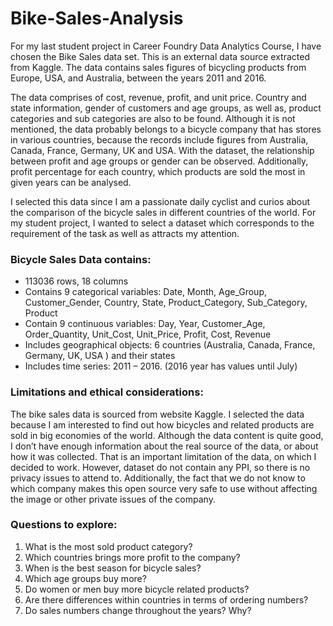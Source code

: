 # Bike-Sales-Analysis

For my last student project in Career Foundry Data Analytics Course, I have chosen the Bike Sales data set. This is an external data source extracted from Kaggle. The data contains sales figures of bicycling products from Europe, USA, and Australia, between the years 2011 and 2016.

The data comprises of cost, revenue, profit, and unit price. Country and state information, gender of customers and age groups, as well as, product categories and sub categories are also to be found. Although it is not mentioned, the data probably belongs to a bicycle company that has stores in various countries, because the records include figures from Australia, Canada, France, Germany, UK and USA. With the dataset, the relationship between profit and age groups or gender can be observed. Additionally, profit percentage for each country, which products are sold the most in given years can be analysed.

I selected this data since I am a passionate daily cyclist and curios about the comparison of the bicycle sales in different countries of the world. For my student project, I wanted to select a dataset which corresponds to the requirement of the task as well as attracts my attention.

### Bicycle Sales Data contains:
 - 113036 rows, 18 columns
 - Contains 9 categorical variables: Date, Month, Age_Group, Customer_Gender, Country, State, Product_Category, Sub_Category, Product
 - Contain 9 continuous variables: Day, Year, Customer_Age, Order_Quantity, Unit_Cost, Unit_Price, Profit, Cost, Revenue
 - Includes geographical objects: 6 countries (Australia, Canada, France, Germany, UK, USA ) and their states
 - Includes time series: 2011 – 2016. (2016 year has values until July)

### Limitations and ethical considerations:
The bike sales data is sourced from website Kaggle. I selected the data because I am interested to find out how bicycles and related products are sold in big economies of the world. Although the data content is quite good, I don’t have enough information about the real source of the data, or about how it was collected. That is an important limitation of the data, on which I decided to work. However, dataset do not contain any PPI, so there is no privacy issues to attend to. Additionally, the fact that we do not know to which company makes this open source very safe to use without affecting the image or other private issues of the company. 

### Questions to explore:

1.	What is the most sold product category?
2.	Which countries brings more profit to the company?
3.	When is the best season for bicycle sales?
4.	Which age groups buy more?
5.	Do women or men buy more bicycle related products?
7.	Are there differences within countries in terms of ordering numbers?
8.	Do sales numbers change throughout the years? Why?

